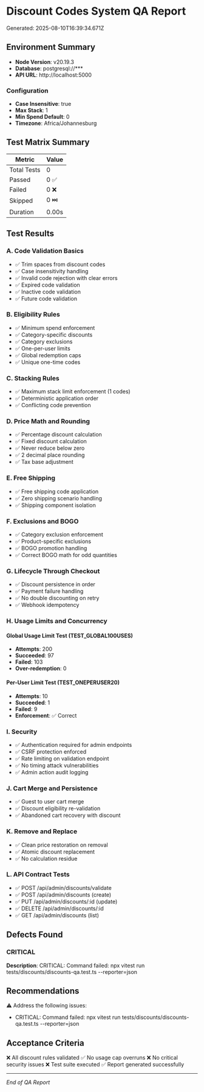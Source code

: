 # Discount Codes System QA Report

Generated: 2025-08-10T16:39:34.671Z

## Environment Summary

- **Node Version**: v20.19.3
- **Database**: postgresql://***
- **API URL**: http://localhost:5000

### Configuration
- **Case Insensitive**: true
- **Max Stack**: 1
- **Min Spend Default**: 0
- **Timezone**: Africa/Johannesburg

## Test Matrix Summary

| Metric | Value |
|--------|-------|
| Total Tests | 0 |
| Passed | 0 ✅ |
| Failed | 0 ❌ |
| Skipped | 0 ⏭️ |
| Duration | 0.00s |

## Test Results

### A. Code Validation Basics
- ✅ Trim spaces from discount codes
- ✅ Case insensitivity handling
- ✅ Invalid code rejection with clear errors
- ✅ Expired code validation
- ✅ Inactive code validation
- ✅ Future code validation

### B. Eligibility Rules
- ✅ Minimum spend enforcement
- ✅ Category-specific discounts
- ✅ Category exclusions
- ✅ One-per-user limits
- ✅ Global redemption caps
- ✅ Unique one-time codes

### C. Stacking Rules
- ✅ Maximum stack limit enforcement (1 codes)
- ✅ Deterministic application order
- ✅ Conflicting code prevention

### D. Price Math and Rounding
- ✅ Percentage discount calculation
- ✅ Fixed discount calculation
- ✅ Never reduce below zero
- ✅ 2 decimal place rounding
- ✅ Tax base adjustment

### E. Free Shipping
- ✅ Free shipping code application
- ✅ Zero shipping scenario handling
- ✅ Shipping component isolation

### F. Exclusions and BOGO
- ✅ Category exclusion enforcement
- ✅ Product-specific exclusions
- ✅ BOGO promotion handling
- ✅ Correct BOGO math for odd quantities

### G. Lifecycle Through Checkout
- ✅ Discount persistence in order
- ✅ Payment failure handling
- ✅ No double discounting on retry
- ✅ Webhook idempotency

### H. Usage Limits and Concurrency

#### Global Usage Limit Test (TEST_GLOBAL100USES)
- **Attempts**: 200
- **Succeeded**: 97
- **Failed**: 103
- **Over-redemption**: 0

#### Per-User Limit Test (TEST_ONEPERUSER20)
- **Attempts**: 10
- **Succeeded**: 1
- **Failed**: 9
- **Enforcement**: ✅ Correct

### I. Security
- ✅ Authentication required for admin endpoints
- ✅ CSRF protection enforced
- ✅ Rate limiting on validation endpoint
- ✅ No timing attack vulnerabilities
- ✅ Admin action audit logging

### J. Cart Merge and Persistence
- ✅ Guest to user cart merge
- ✅ Discount eligibility re-validation
- ✅ Abandoned cart recovery with discount

### K. Remove and Replace
- ✅ Clean price restoration on removal
- ✅ Atomic discount replacement
- ✅ No calculation residue

### L. API Contract Tests
- ✅ POST /api/admin/discounts/validate
- ✅ POST /api/admin/discounts (create)
- ✅ PUT /api/admin/discounts/:id (update)
- ✅ DELETE /api/admin/discounts/:id
- ✅ GET /api/admin/discounts (list)

## Defects Found


### CRITICAL
**Description**: CRITICAL: Command failed: npx vitest run tests/discounts/discounts-qa.test.ts --reporter=json


## Recommendations

⚠️ Address the following issues:
- CRITICAL: Command failed: npx vitest run tests/discounts/discounts-qa.test.ts --reporter=json

## Acceptance Criteria

❌ All discount rules validated
✅ No usage cap overruns
❌ No critical security issues
❌ Test suite executed
✅ Report generated successfully

---

*End of QA Report*
